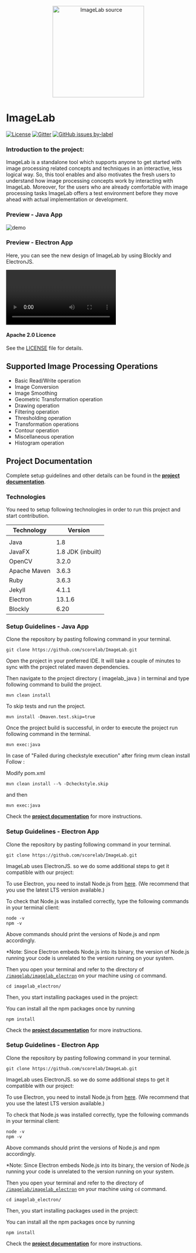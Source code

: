 <p align="center">
  <img src="./ImageLab.png" alt="ImageLab source" width="250px" height="250px"/>
</p>

# ImageLab

[![License](https://img.shields.io/badge/License-Apache%202.0-blue.svg)](https://opensource.org/licenses/Apache-2.0)
[![Gitter](https://badges.gitter.im/scorelab/ImageLab.svg)](https://gitter.im/scorelab/ImageLab?utm_source=badge&utm_medium=badge&utm_campaign=pr-badge)
[![GitHub issues by-label][hacktoberfest-badge]][hacktoberfest-link]
  

### Introduction to the project:

ImageLab is a standalone tool which supports anyone to get started with image processing related concepts and techniques in an interactive, less logical way. So, this tool enables and also motivates the fresh users to understand how image processing concepts work by interacting with ImageLab. Moreover, for the users who are already comfortable with image processing tasks ImageLab offers a test environment before they move ahead with actual implementation or development.

### Preview - Java App

![demo](docs/assets/Demov2.gif)

### Preview - Electron App

Here, you can see the new design of ImageLab by using Blockly and ElectronJS.

<video src="https://user-images.githubusercontent.com/43797542/130302770-b43a8ee4-fb59-4af2-b804-20e1847866f4.mp4" controls="controls" style="max-width: 730px;"></video>

#### Apache 2.0 Licence

See the [LICENSE](https://github.com/scorelab) file for details.

## Supported Image Processing Operations

- Basic Read/Write operation
- Image Conversion
- Image Smoothing
- Geometric Transformation operation
- Drawing operation
- Filtering operation
- Thresholding operation
- Transformation operations
- Contour operation
- Miscellaneous operation
- Histogram operation

## Project Documentation

Complete setup guidelines and other details can be found in the **[project documentation](https://scorelab.org/imagelab/)**.

### Technologies

You need to setup following technologies in order to run this project and start contribution.

| Technology   | Version              |
|--------------|----------------------|
|              |                      |
| Java         | 1.8                  |
| JavaFX       | 1.8 JDK (inbuilt)    |
| OpenCV       | 3.2.0                |
| Apache Maven | 3.6.3                |
| Ruby         | 3.6.3                |
| Jekyll       | 4.1.1                |
| Electron     | 13.1.6               |
| Blockly      | 6.20                 |

### Setup Guidelines - Java App

Clone the repository by pasting following command in your terminal.

```
git clone https://github.com/scorelab/ImageLab.git
```

Open the project in your preferred IDE. It will take a couple of minutes
to sync with the project related maven dependencies.

Then navigate to the project directory ( imagelab_java ) in terminal and type following command
to build the project.

```
mvn clean install 
```

To skip tests and run the project.

```
mvn install -Dmaven.test.skip=true
```

Once the project build is successful, in order to execute the project run 
following command in the terminal.

```
mvn exec:java
``` 

In case of "Failed during checkstyle execution" after firing mvm clean install
Follow :

Modify pom.xml 

```
mvn clean install --% -Dcheckstyle.skip

```
and then 

```
mvn exec:java

```


Check the **[project documentation](https://scorelab.org/imagelab/)** for more instructions.

### Setup Guidelines - Electron App

Clone the repository by pasting following command in your terminal.

```
git clone https://github.com/scorelab/ImageLab.git
```

ImageLab uses ElectronJS. so we do some additional steps to get it compatible with our project:

To use Electron, you need to install Node.js from [here](https://nodejs.org/en/download/). (We recommend that you use the latest LTS version available.)

To check that Node.js was installed correctly, type the following commands in your terminal client:

```
node -v
npm -v
```

Above commands should print the versions of Node.js and npm accordingly.

\*Note: Since Electron embeds Node.js into its binary, the version of Node.js running your code is unrelated to the version running on your system.

Then you open your terminal and refer to the directory of [`/imagelab/imagelab_electron`](https://github.com/kaveeshadinamidu/imagelab/tree/master/imagelab_electron) on your machine using `cd` command.

```
cd imagelab_electron/
```

Then, you start installing packages used in the project:

You can install all the npm packages once by running

```
npm install
```

Check the **[project documentation](https://scorelab.org/imagelab/)** for more instructions.

### Setup Guidelines - Electron App

Clone the repository by pasting following command in your terminal.

```
git clone https://github.com/scorelab/ImageLab.git
```

ImageLab uses ElectronJS. so we do some additional steps to get it compatible with our project:

To use Electron, you need to install Node.js from [here](https://nodejs.org/en/download/). (We recommend that you use the latest LTS version available.)

To check that Node.js was installed correctly, type the following commands in your terminal client:

```
node -v
npm -v
```

Above commands should print the versions of Node.js and npm accordingly.

\*Note: Since Electron embeds Node.js into its binary, the version of Node.js running your code is unrelated to the version running on your system.

Then you open your terminal and refer to the directory of [`/imagelab/imagelab_electron`](https://github.com/kaveeshadinamidu/imagelab/tree/master/imagelab_electron) on your machine using `cd` command.

```
cd imagelab_electron/
```

Then, you start installing packages used in the project:

You can install all the npm packages once by running

```
npm install
```

Check the **[project documentation](https://scorelab.org/imagelab/)** for more instructions.

[<--# Generic Links -->]: #
[hacktoberfest-link]: https://github.com/scorelab/ImageLab/issues?q=is%3Aissue+is%3Aopen+label%3Ahacktoberfest
[hacktoberfest-badge]: https://img.shields.io/github/issues-raw/scorelab/ImageLab/hacktoberfest.svg?label=Hacktoberfest&color=purple
